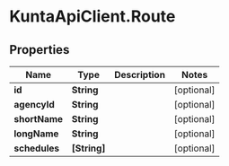 # KuntaApiClient.Route

## Properties
Name | Type | Description | Notes
------------ | ------------- | ------------- | -------------
**id** | **String** |  | [optional] 
**agencyId** | **String** |  | [optional] 
**shortName** | **String** |  | [optional] 
**longName** | **String** |  | [optional] 
**schedules** | **[String]** |  | [optional] 


